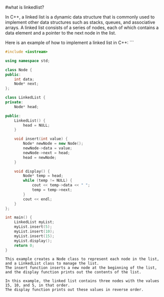 
#what is linkedlist?

 In C++, a linked list is a dynamic data structure that is commonly used to implement other data structures such as stacks,
 queues, and associative arrays. A linked list consists of a series of nodes, 
 each of which contains a data element and a pointer to the next node in the list.


Here is an example of how to implement a linked list in C++: ```

```C++
#include <iostream>

using namespace std;

class Node {
public:
    int data;
    Node* next;
};

class LinkedList {
private:
    Node* head;

public:
    LinkedList() {
        head = NULL;
    }

    void insert(int value) {
        Node* newNode = new Node();
        newNode->data = value;
        newNode->next = head;
        head = newNode;
    }

    void display() {
        Node* temp = head;
        while (temp != NULL) {
            cout << temp->data << " ";
            temp = temp->next;
        }
        cout << endl;
    }
};

int main() {
    LinkedList myList;
    myList.insert(5);
    myList.insert(10);
    myList.insert(15);
    myList.display();
    return 0;
}

````


```
This example creates a Node class to represent each node in the list, and a LinkedList class to manage the list. 
The insert function inserts a new node at the beginning of the list, 
and the display function prints out the contents of the list.

In this example, the linked list contains three nodes with the values 15, 10, and 5, in that order.
The display function prints out these values in reverse order.
```
